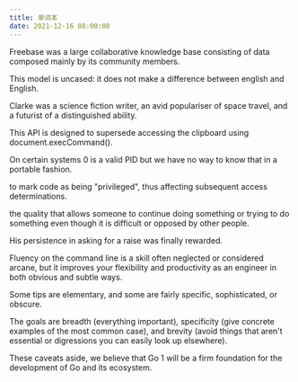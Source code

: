 ```yaml
---
title: 单词本
date: 2021-12-16 08:00:00
---
```


Freebase was a large collaborative knowledge base consisting of data composed mainly by its community members.

This model is uncased: it does not make a difference between english and English.

Clarke was a science fiction writer, an avid populariser of space travel, and a futurist of a distinguished ability.

This API is designed to supersede accessing the clipboard using document.execCommand().

On certain systems 0 is a valid PID but we have no way to know that in a portable fashion.

to mark code as being "privileged", thus affecting subsequent access determinations.

the quality that allows someone to continue doing something or trying to do something even though it is difficult or opposed by other people.

His persistence in asking for a raise was finally rewarded.

Fluency on the command line is a skill often neglected or considered arcane, but it improves your flexibility and productivity as an engineer in both obvious and subtle ways. 

Some tips are elementary, and some are fairly specific, sophisticated, or obscure.

The goals are breadth (everything important), specificity (give concrete examples of the most common case), and brevity (avoid things that aren't essential or digressions you can easily look up elsewhere). 

These caveats aside, we believe that Go 1 will be a firm foundation for the development of Go and its ecosystem.
